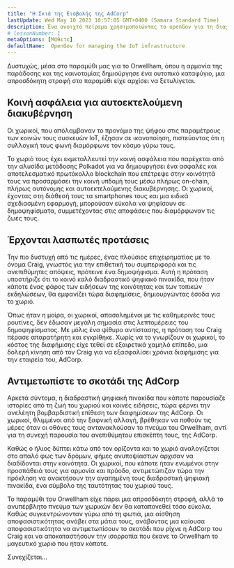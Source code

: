 ```yaml
---
title: "Η Σκιά της Εισβολής της AdCorp"
lastUpdate: Wed May 10 2023 10:57:05 GMT+0400 (Samara Standard Time)
description: Ένα ανοιχτό πείραμα χρησιμοποιώντας το openGov για τη διαχείριση της υποδομής του IoT ενός μικρού αγγλικού χωριού.
# lessonNumber: 1
metaOptions: [Μάθετε]
defaultName:  OpenGov for managing the IoT infrastructure
---
```


<LessonImages src="opengov-for-iot/opengov-intro.gif" alt="image" imageClasses="mb full" />

<RoboAcademyText fWeight="500">Δυστυχώς, μέσα στο παραμύθι μας για το Orwellham, όπου η αρμονία της παράδοσης και της καινοτομίας δημιούργησε ένα ουτοπικό καταφύγιο, μια απροσδόκητη στροφή στο παραμύθι είχε αρχίσει να ξετυλίγεται.
</RoboAcademyText>

## Κοινή ασφάλεια για αυτοεκτελούμενη διακυβέρνηση

Οι χωρικοί, που απόλαμβαναν το προνόμιο της ψήφου στις παραμέτρους των κοινών τους συσκευών IoT, έζησαν σε ικανοποίηση, πιστεύοντας ότι η συλλογική τους φωνή διαμόρφωνε τον κόσμο γύρω τους.

Το χωριό τους έχει εκμεταλλευτεί την κοινή ασφάλεια που παρέχεται από την αλυσίδα μετάδοσης Polkadot για να δημιουργήσει ένα ασφαλές και αποτελεσματικό πρωτόκολλο blockchain που επέτρεψε στην κοινότητά τους να προσαρμόσει την κοινή υπδομή τους μέσω πλήρως on-chain, πλήρως αυτόνομης και αυτοεκτελούμενης διακυβέρνησης. Οι χωρικοί, έχοντας στη διάθεσή τους τα smartphones τους και μια ειδικά σχεδιασμένη εφαρμογή, μπορούσαν εύκολα να ψηφίσουν σε δημοψηφίσματα, συμμετέχοντας στις αποφάσεις που διαμόρφωναν τις ζωές τους.

## Έρχονται λασπωτές προτάσεις

Την πιο δυστυχή από τις ημέρες, ένας πλούσιος επιχειρηματίας με το όνομα Craig, γνωστός για την επιθετική του συμπεριφορά και τις ανεπιθύμητες απόψεις, πρότεινε ένα δημοψήφισμα. Αυτή η πρόταση υποστήριζε ότι το κοινό καλό διαδραστικό ψηφιακό πινακίδα, που ήταν κάποτε ένας φάρος των ειδήσεων της κοινότητας και των τοπικών εκδηλώσεων, θα εμφανίζει τώρα διαφημίσεις, δημιουργώντας έσοδα για το χωριό. 

Όπως ήταν η μοίρα, οι χωρικοί, απασολημένοι με τις καθημερινές τους ρουτίνες, δεν έδωσαν μεγάλη σημασία στις λεπτομέρειες του δημοψηφίσματος. Με μόλις ένα ψίθυρο αντίστασης, η πρόταση του Craig πέρασε απαρατήρητη και εγκρίθηκε. Χωρίς να το γνωρίζουν οι χωρικοί, το κόστος της διαφήμισης είχε τεθεί σε εξαιρετικά χαμηλό επίπεδο, μια δολερή κίνηση από τον Craig για να εξασφαλίσει χρόνια διαφήμισης για την εταιρεία του, AdCorp.

## Αντιμετωπίστε το σκοτάδι της AdCorp

Αρκετά σύντομα, η διαδραστική ψηφιακή πινακίδα που κάποτε παρουσίαζε ιστορίες από τη ζωή του χωριού και κοινές ειδήσεις, τώρα φέρνει την ανελέητη βομβαρδιστική επίθεση των διαφημίσεων της AdCorp. Οι χωρικοί, θλιμμένοι από την ξαφνική αλλαγή, βρέθηκαν να ποθούν τις μέρες όταν οι οθόνες τους αντανακλούσαν το πνεύμα του Orwellham, αντί για τη συνεχή παρουσία του ανεπιθύμητου επισκέπτη τους, της AdCorp.

Καθώς ο ήλιος δύπτει κάτω από τον ορίζοντα και το χωριό αναλογίζεται στο απαλό φως των δρόμων, φήμες ανυποψίαστων άρχισαν να διαδίδονται στην κοινότητα. Οι χωρικοί, που κάποτε ήταν ενωμένοι στην προσπάθειά τους για αρμονία και πρόοδο, αντιμετώπιζαν τώρα την πρόκληση να ανακτήσουν την αγαπημένη τους διαδραστική ψηφιακή πινακίδα, ένα σύμβολο της ταυτότητας του χωριού τους.

Το παραμύθι του Orwellham είχε πάρει μια απροσδόκητη στροφή, αλλά το ανυπέρβλητο πνεύμα των χωρικών δεν θα καταπονεθεί τόσο εύκολα. Καθώς συγκεντρώνονταν γύρω από τη φωτιά, μια αίσθηση αποφασιστικότητας ανάβει στα μάτια τους, ανάβοντας μια καίουσα αποφασιστικότητα να αντιμετωπίσουν το σκοτάδι που ρίχνε η AdCorp του Craig και να αποκαταστήσουν την ισορροπία που έκανε το Orwellham το μαγευτικό χωριό που ήταν κάποτε.

<RoboAcademyText>
Συνεχίζεται...
</RoboAcademyText>